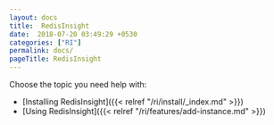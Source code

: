 ```yaml
---
layout: docs
title:  RedisInsight
date:  2018-07-20 03:49:29 +0530
categories: ["RI"]
permalink: docs/
pageTitle: RedisInsight
---
```

Choose the topic you need help with:

- [Installing RedisInsight]({{< relref "/ri/install/_index.md" >}})
- [Using RedisInsight]({{< relref "/ri/features/add-instance.md" >}})
